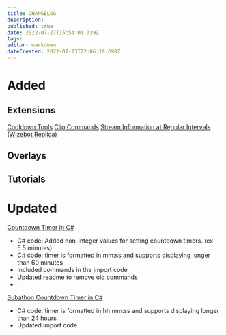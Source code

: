 ```yaml
---
title: CHANGELOG
description: 
published: true
date: 2022-07-27T15:54:01.339Z
tags: 
editor: markdown
dateCreated: 2022-07-23T22:06:19.698Z
---
```


# Added

## Extensions

[Cooldown Tools](/en/extensions/cooldown-tools)
[Clip Commands](/en/extensions/clip-commands)
[Stream Information at Regular Intervals (Wizebot Replica)](/extensions/stream-infos-at-regular-intervals)

## Overlays

## Tutorials

# Updated

[Countdown Timer in C#](/extensions/countdown-timer-in-c-sharp)
- C# code: Added non-integer values for setting countdown timers. (ex 5.5 minutes)
- C# code: timer is formatted in mm:ss and supports displaying longer than 60 minutes
- Included commands in the import code
- Updated readme to remove old commands
- 
[Subathon Countdown Timer in C#](/extensions/subathon-countdown-timer-in-c-sharp)
- C# code: timer is formatted in hh:mm:ss and supports displaying longer than 24 hours
- Updated import code
